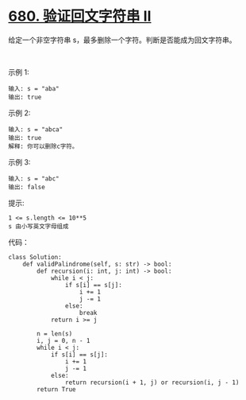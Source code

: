 # [680. 验证回文字符串 Ⅱ](https://leetcode.cn/problems/valid-palindrome-ii/)

给定一个非空字符串 s，最多删除一个字符。判断是否能成为回文字符串。

 

示例 1:
```
输入: s = "aba"
输出: true
```
示例 2:
```
输入: s = "abca"
输出: true
解释: 你可以删除c字符。
```
示例 3:
```
输入: s = "abc"
输出: false
```

提示:
```
1 <= s.length <= 10**5
s 由小写英文字母组成
```

代码：
```python3
class Solution:
    def validPalindrome(self, s: str) -> bool:
        def recursion(i: int, j: int) -> bool:
            while i < j:
                if s[i] == s[j]:
                    i += 1
                    j -= 1
                else:
                    break
            return i >= j

        n = len(s)
        i, j = 0, n - 1
        while i < j:
            if s[i] == s[j]:
                i += 1
                j -= 1
            else:
                return recursion(i + 1, j) or recursion(i, j - 1)
        return True
```